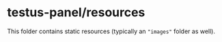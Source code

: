 # testus-panel/resources

This folder contains static resources (typically an `"images"` folder as well).
